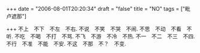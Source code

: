 +++
date = "2006-08-01T20:20:34"
draft = "false"
title = "NO"
tags = ["毗卢遮那"]

+++
不上　不下　不左　不右. 
不说　不笑　不哭　不闹. 
不思　不动　不看　不听. 
不吃　不喝　不打　不骂. 
不飞　不游　不冷　不热. 
不一　不二　不三　不四. 
不行　不准　不能　不安. 
不这　不那　不？　不变. 